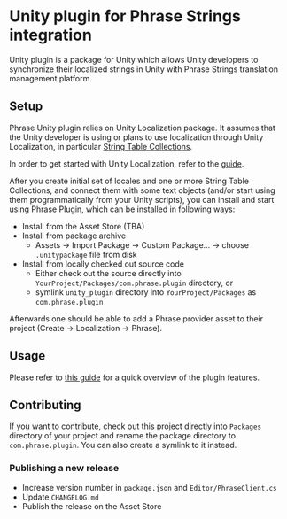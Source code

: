 # Unity plugin for Phrase Strings integration

Unity plugin is a package for Unity which allows Unity developers to synchronize their localized strings in Unity with Phrase Strings translation management platform.

## Setup

Phrase Unity plugin relies on Unity Localization package. It assumes that the Unity developer is using or plans to use localization through Unity Localization, in particular [String Table Collections](https://docs.unity3d.com/Packages/com.unity.localization@1.5/manual/StringTables.html).

In order to get started with Unity Localization, refer to the [guide](https://docs.unity3d.com/Packages/com.unity.localization@1.5/manual/QuickStartGuideWithVariants.html).

After you create initial set of locales and one or more String Table Collections, and connect them with some text objects (and/or start using them programmatically from your Unity scripts), you can install and start using Phrase Plugin, which can be installed in following ways:

* Install from the Asset Store (TBA)
* Install from package archive
  * Assets → Import Package → Custom Package… → choose `.unitypackage` file from disk
* Install from locally checked out source code
  * Either check out the source directly into `YourProject/Packages/com.phrase.plugin` directory, or
  * symlink `unity_plugin` directory into `YourProject/Packages` as `com.phrase.plugin`

Afterwards one should be able to add a Phrase provider asset to their project (Create → Localization → Phrase).

## Usage

Please refer to [this guide](https://support.phrase.com/hc/en-us/articles/15979838858140-Unity-Strings) for a quick overview of the plugin features.

## Contributing

If you want to contribute, check out this project directly into `Packages`
directory of your project and rename the package directory to
`com.phrase.plugin`. You can also create a symlink to it instead.

### Publishing a new release

* Increase version number in `package.json` and `Editor/PhraseClient.cs`
* Update `CHANGELOG.md`
* Publish the release on the Asset Store
